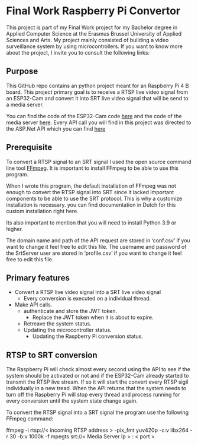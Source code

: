 # Final Work Raspberry Pi Convertor
This project is part of my Final Work project for my Bachelor degree in Applied Computer Science at the Erasmus Brussel University of Applied Sciences and Arts.
My project mainly consisted of building a video surveillance system by using microcontrollers.
If you want to know more about the project, I invite you to consult the following links:


 ## Purpose
This GitHub repo contains an python project meant for an Raspberry Pi 4 B board.
This project primary goal is to receive a RTSP live video signal from an ESP32-Cam and convert it into SRT live video signal that will be send to a media server. 

You can find the code of the ESP32-Cam code [here](https://github.com/JonathanDeWit/FinalWorkESP32CamLiveCamera) and the code of the media server [here](https://github.com/JonathanDeWit/FinalWorkSrtServer).
Every API call you will find in this project was directed to the ASP.Net API which you can find [here](https://github.com/JonathanDeWit/FinalWorkApi)


 ## Prerequisite
To convert a RTSP signal to an SRT signal I used the open source command line tool [FFmpeg](https://ffmpeg.org/). It is important to install FFmpeg to be able to use this program. 

When I wrote this program, the default installation of FFmpeg was not enough to convert the RTSP signal into SRT since it lacked important components to be able to use the SRT protocol. This is why a customize installation is necessary. you can find documentation in Dutch for this custom installation right here.

Its also important to mention that you will need to install Python 3.9 or higher.

The domain name and path of the API request are stored in ‘conf.csv’ if you want to change it feel free to edit this file.
The username and password of the SrtServer user are stored in ‘profile.csv’ if you want to change it feel free to edit this file. 


 ## Primary features
 - Convert a RTSP live video signal into a SRT live video signal
   - Every conversion is executed on a individual thread.
 - Make API calls.
   - authenticate and store the JWT token.
     - Replace the JWT token when it is about to expire.
   - Retreave the system status.
   - Updating the microcontroller status.
     - Updating the Raspberry Pi conversion status.


 ## RTSP to SRT conversion
The Raspberry Pi will check almost every second using the API to see if the system should be activated or not and if the ESP32-Cam already started to transmit the RTSP live stream. If so it will start the convert every RTSP sigil individually in a new tread. 
When the API returns that the system needs to turn off the Raspberry Pi will stop every thread and process running for every conversion until the system state change again.

To convert the RTSP signal into a SRT signal the program use the following FFmpeg command:

ffmpeg -i rtsp://< incoming RTSP address > -pix_fmt yuv420p -c:v libx264 -r 30 -b:v 1000k -f mpegts srt://< Media Server Ip > : < port >
